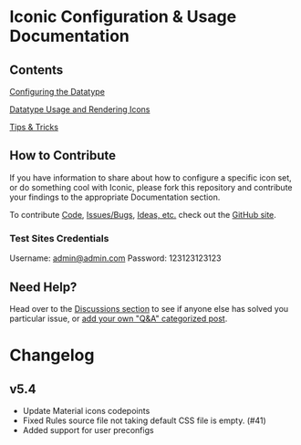 # Iconic Configuration & Usage Documentation


## Contents

[Configuring the Datatype](Configuration)

[Datatype Usage and Rendering Icons](Usage)

[Tips & Tricks](Tips)

## How to Contribute
If you have information to share about how to configure a specific icon set,  or do something cool with Iconic, please fork this repository and contribute your findings to the appropriate Documentation section.

To contribute [Code](https://github.com/skartknet/Iconic/pulls), [Issues/Bugs](https://github.com/skartknet/Iconic/issues), [Ideas, etc.](https://github.com/skartknet/Iconic/discussions) check out the [GitHub site](https://github.com/skartknet/Iconic).

### Test Sites Credentials
Username: admin@admin.com
Password: 123123123123


## Need Help?
Head over to the [Discussions section](https://github.com/skartknet/Iconic/discussions/categories/q-a) to see if anyone else has solved you particular issue, or [add your own "Q&A" categorized post](https://github.com/skartknet/Iconic/discussions/new?category=q-a).



# Changelog

## v5.4
- Update Material icons codepoints
- Fixed Rules source file not taking default CSS file is empty. (#41)
- Added support for user preconfigs